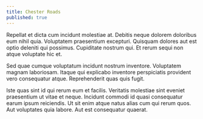 ```yaml
---
title: Chester Roads
published: true
---
```


Repellat et dicta cum incidunt molestiae at. Debitis neque dolorem doloribus eum nihil quia. Voluptatem praesentium excepturi. Quisquam dolores aut est optio deleniti qui possimus. Cupiditate nostrum qui. Et rerum sequi non atque voluptate hic et.

Sed quae cumque voluptatum incidunt nostrum inventore. Voluptatem magnam laboriosam. Itaque qui explicabo inventore perspiciatis provident vero consequatur atque. Reprehenderit quas quis fugit.

Iste quas sint id qui rerum eum et facilis. Veritatis molestiae sint eveniet praesentium ut vitae et neque. Incidunt commodi id quasi consequatur earum ipsum reiciendis. Ut sit enim atque natus alias cum qui rerum quos. Aut voluptates quia labore. Aut est consequatur quaerat.